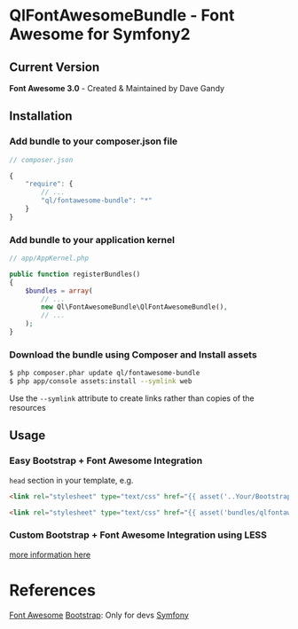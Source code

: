 QlFontAwesomeBundle - Font Awesome for Symfony2
===============================================

## Current Version

**Font Awesome 3.0** - Created & Maintained by Dave Gandy

## Installation

### Add bundle to your composer.json file

``` js
// composer.json

{
    "require": {
		// ...
        "ql/fontawesome-bundle": "*"
    }
}
```

### Add bundle to your application kernel

``` php
// app/AppKernel.php

public function registerBundles()
{
    $bundles = array(
        // ...
        new Ql\FontAwesomeBundle\QlFontAwesomeBundle(),
        // ...
    );
}
```

### Download the bundle using Composer and Install assets

``` bash
$ php composer.phar update ql/fontawesome-bundle
$ php app/console assets:install --symlink web
```
Use the ``--symlink`` attribute to create links rather than copies of the resources

## Usage

### Easy Bootstrap + Font Awesome Integration

``head`` section in your template, e.g.

``` html
<link rel="stylesheet" type="text/css" href="{{ asset('..Your/Bootstrap/css..') }}" />

<link rel="stylesheet" type="text/css" href="{{ asset('bundles/qlfontawesome/css/font-awesome.min.css') }}" />
```

### Custom Bootstrap + Font Awesome Integration using LESS

[more information here](http://fortawesome.github.com/Font-Awesome/#integration)


# References

[Font Awesome](http://fortawesome.github.com/Font-Awesome/)
[Bootstrap](http://twitter.github.com/bootstrap/): Only for devs
[Symfony](http://symfony.com/)